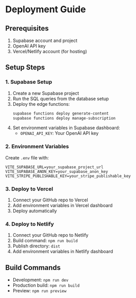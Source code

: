 # Deployment Guide

## Prerequisites
1. Supabase account and project
2. OpenAI API key
3. Vercel/Netlify account (for hosting)

## Setup Steps

### 1. Supabase Setup
1. Create a new Supabase project
2. Run the SQL queries from the database setup
3. Deploy the edge functions:
   ```bash
   supabase functions deploy generate-content
   supabase functions deploy manage-subscription
   ```
4. Set environment variables in Supabase dashboard:
   - `OPENAI_API_KEY`: Your OpenAI API key

### 2. Environment Variables
Create `.env` file with:
```
VITE_SUPABASE_URL=your_supabase_project_url
VITE_SUPABASE_ANON_KEY=your_supabase_anon_key
VITE_STRIPE_PUBLISHABLE_KEY=your_stripe_publishable_key
```

### 3. Deploy to Vercel
1. Connect your GitHub repo to Vercel
2. Add environment variables in Vercel dashboard
3. Deploy automatically

### 4. Deploy to Netlify
1. Connect your GitHub repo to Netlify
2. Build command: `npm run build`
3. Publish directory: `dist`
4. Add environment variables in Netlify dashboard

## Build Commands
- Development: `npm run dev`
- Production build: `npm run build`
- Preview: `npm run preview`